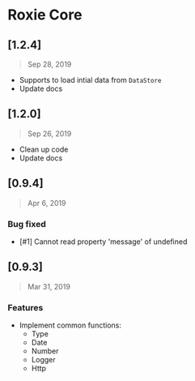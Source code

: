 # Roxie Core

## [1.2.4]
> Sep 28, 2019

* Supports to load intial data from `DataStore`
* Update docs

## [1.2.0]
> Sep 26, 2019

* Clean up code
* Update docs

## [0.9.4]
> Apr 6, 2019

### Bug fixed

* [#1] Cannot read property 'message' of undefined

## [0.9.3]
> Mar 31, 2019

### Features

* Implement common functions:
  * Type
  * Date
  * Number
  * Logger
  * Http


